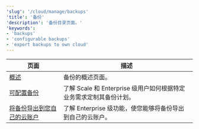 ```yaml
---
'slug': '/cloud/manage/backups'
'title': '备份'
'description': '备份目录页面。'
'keywords':
- 'backups'
- 'configurable backups'
- 'export backups to own cloud'
---
```




| 页面                                                                                     | 描述                                                                                                                         |
|------------------------------------------------------------------------------------------|------------------------------------------------------------------------------------------------------------------------------|
| [概述](./overview.md)                                                                    | 备份的概述页面。                                                                                                            |
| [可配置备份](./configurable-backups.md)                                                | 了解 Scale 和 Enterprise 级用户如何根据特定业务需求定制其备份计划。                                                        |
| [将备份导出到您自己的云账户](./export-backups-to-own-cloud-account.md)                  | 了解 Enterprise 级功能，使您能够将备份导出到自己的云账户。                                                                |
